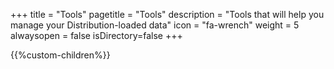 +++
title = "Tools"
pagetitle = "Tools"
description = "Tools that will help you manage your Distribution-loaded data"
icon = "fa-wrench"
weight = 5
alwaysopen = false
isDirectory=false
+++

{{%custom-children%}}
